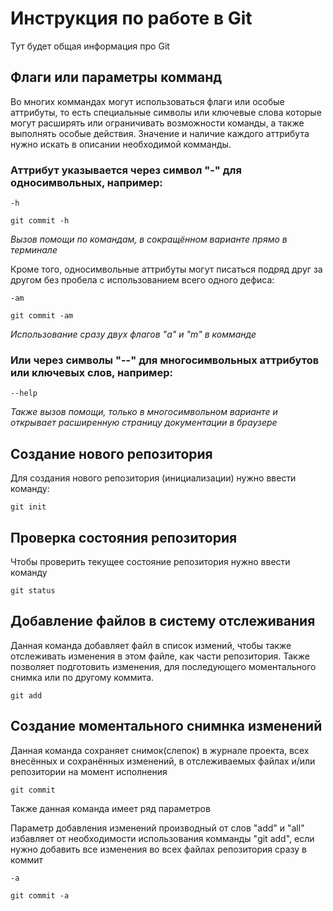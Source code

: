 # Инструкция по работе в Git

Тут будет общая информация про Git

## Флаги или параметры комманд

Во многих коммандах могут использоваться флаги или особые аттрибуты, то есть специальные символы или ключевые слова которые могут расширять или ограничивать возможности команды, а также выполнять особые действия. Значение и наличие каждого аттрибута нужно искать в описании необходимой комманды. 

### Аттрибут указывается через символ "-" для односимвольных, например:

    -h

    git commit -h
*Вызов помощи по командам, в сокращённом варианте прямо в терминале*

Кроме того, односимвольные аттрибуты могут писаться подряд друг за другом без пробела с использованием всего одного дефиса:

    -am

    git commit -am
*Использование сразу двух флагов "a" и "m" в комманде*

### Или через символы "--" для многосимвольных аттрибутов или ключевых слов, например:

    --help
*Также вызов помощи, только в многосимвольном варианте и открывает расширенную страницу документации в браузере*

## Создание нового репозитория

Для создания нового репозитория (инициализации) нужно ввести команду:

    git init

## Проверка состояния репозитория

Чтобы проверить текущее состояние репозитория нужно ввести команду

    git status

## Добавление файлов в систему отслеживания

Данная команда добавляет файл в список измений, чтобы также отслеживать изменения в этом файле, как части репозитория. Также позволяет подготовить изменения, для последующего моментального снимка или по другому коммита.

    git add

## Создание моментального снимнка изменений

Данная команда сохраняет снимок(слепок) в журнале проекта, всех внесённых и сохранённых изменений, в отслеживаемых файлах и/или репозитории на момент исполнения

    git commit

Также данная команда имеет ряд параметров

Параметр добавления изменений производный от слов "add" и "all" избавляет от необходимости использования комманды "git add", если нужно добавить все изменения во всех файлах репозитория сразу в коммит 

    -a

    git commit -a



